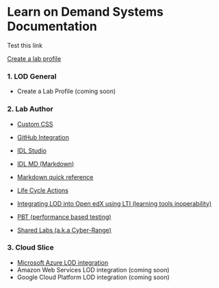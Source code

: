 # Learn on Demand Systems Documentation

Test this link

[Create a lab profile](lod-documentation/create-lab-profile.md)

### 1. LOD General 
- Create a Lab Profile (coming soon)

### 2. Lab Author 


- [Custom CSS](../../../dillonreese/lod-docs/blob/integrated-documentation/custom-css-guide.md)
- [GitHub Integration](../../guides/blob/master/github-integration/github-integration.md "Learn on Demand Systems GitHub Integration Guide")

- [IDL Studio](../../guides/blob/master/idl/idlv3.md "Learn on Demand Systems Integrated Digital Lab Authoring Guide")
- [IDL MD (Markdown)](../../guides/blob/master/idl2/markdown-user-guide.md "Markdown User Guide")
- [Markdown quick reference](../../guides/blob/master/idl2/idl2-quick-reference-guide.md "Markdown quick reference")
- [Life Cycle Actions](../../guides/blob/master/lca/life-cycle-actions-guide.md "Life Cycle Actions Guide")
- [Integrating LOD into Open edX using LTI (learning tools inoperability)](../../guides/blob/master/lti/lod-lti.md "Embedding Lab on Demand content into edX courses")
- [PBT (performance based testing)](../../guides/blob/master/pbt/lodpbtguide.md "Learn on Demand Systems Performance Based Testing Guide")
- [Shared Labs (a.k.a Cyber-Range)](../../guides/blob/master/sl/sharedlabs.md "Shared Labs")

### 3. Cloud Slice  

- [Microsoft Azure LOD integration](../../guides/blob/master/cloud-slice/cloud-slice.md "Microsoft Azure Cloud Slice Guide")
- Amazon Web Services LOD integration (coming soon)
- Google Cloud Platform LOD integration (coming soon)


### 






